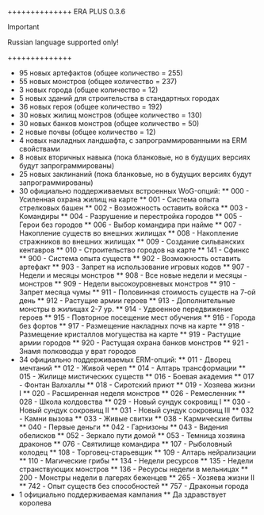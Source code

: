 ++++++++++++++
ERA PLUS 0.3.6

> [!IMPORTANT]
> Russian language supported only!

++++++++++++++
* 95 новых артефактов (общее количество = 255)
* 55 новых монстров (общее количество = 237)
* 3 новых города (общее количество = 12)
* 5 новых зданий для строительства в стандартных городах
* 36 новых героя (общее количество = 192)
* 30 новых жилищ монстров (общее количество = 130)
* 30 новых банков монстров (общее количество = 50)
* 2 новые почвы (общее количество = 12)
* 4 новых накладных ландшафта, с запрограммированными на ERM свойствами
* 8 новых вторичных навыка (пока бланковые, но в будущих версиях будут запрограммированы)
* 25 новых заклинаний (пока бланковые, но в будущих версиях будут запрограммированы)
* 30 официально поддерживаемых встроенных WoG-опций:
** 000 - Усиленная охрана жилищ на карте
** 001 - Система опыта стрелковых башен
** 002 - Возможность оставить войска
** 003 - Командиры
** 004 - Разрушение и перестройка городов
** 005 - Герои без городов
** 006 - Выбор командира при найме
** 007 - Накопление существ во внешних жилищах
** 008 - Накопление стражников во внешних жилищах
** 009 - Создание сильванских кентавров
** 010 - Строительство городов на карте
** 141 - Сфинкс
** 900 - Система опыта существ
** 902 - Возможность оставить артефакт
** 903 - Запрет на использование игровых кодов
** 907 - Недели и месяцы монстров
** 908 - Все новые недели и месяцы - монстров
** 909 - Недели высокоуровневых монстров
** 910 - Запрет месяца чумы
** 911 - Половинная стоимость существ на 7-ой день
** 912 - Растущие армии героев
** 913 - Дополнительные монстры в жилищах 2-7 ур.
** 914 - Удвоенное передвижение героев
** 915 - Повторное посещение мест обучения
** 916 - Города без фортов
** 917 - Размещение накладных почв на карте
** 918 - Размещение кристаллов могущества на карте
** 919 - Растущие армии городов
** 920 - Растущая охрана банков монстров
** 921 - Знамя полководца у врат городов
* 34 официально поддерживаемых ERM-опций:
** 011 - Дворец мечтаний
** 012 - Живой череп
** 014 - Алтарь трансформации
** 015 - Жилище мистических существ
** 016 - Боевая академия
** 017 - Фонтан Валхаллы
** 018 - Сиротский приют
** 019 - Хозяева жизни I
** 020 - Расширенная неделя монстров
** 026 - Ремесленник
** 028 - Школа колдовства
** 029 - Новый сундук сокровищ I
** 030 - Новый сундук сокровищ II
** 031 - Новый сундук сокровищ III
** 032 - Камни вызова
** 033 - Живые свитки
** 038 - Кармические битвы
** 040 - Первые деньги
** 042 - Гарнизоны
** 043 - Видения обелисков
** 052 - Зеркало пути домой
** 053 - Темница хозяина драконов
** 076 - Святилище командира
** 107 - Рыболовный колодец
** 108 - Торговец-старьевщик
** 109 - Алтарь нейрализации
** 110 - Магические грибы
** 134 - Недели ресурсов
** 135 - Недели странствующих монстров
** 136 - Ресурсы недели в мельницах
** 200 - Монстры недели в лагерях беженцев
** 265 - Хозяева жизни II
** 742 - Опыт существ без способностей
** 757 - Драконьи города
* 1 официально поддерживаемая кампания
** Да здравствует королева
